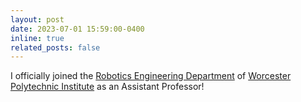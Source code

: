 ```yaml
---
layout: post
date: 2023-07-01 15:59:00-0400
inline: true
related_posts: false
---
```

I officially joined the [Robotics Engineering Department](https://www.wpi.edu/academics/departments/robotics-engineering) of [Worcester Polytechnic Institute](https://www.wpi.edu/) as an Assistant Professor!
